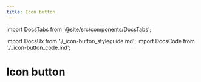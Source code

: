```yaml
---
title: Icon button
---
```


import DocsTabs from '@site/src/components/DocsTabs';

import DocsUx from './\_icon-button_styleguide.md';
import DocsCode from './\_icon-button_code.md';

# Icon button

<DocsTabs styleguide={DocsUx} code={DocsCode} />
